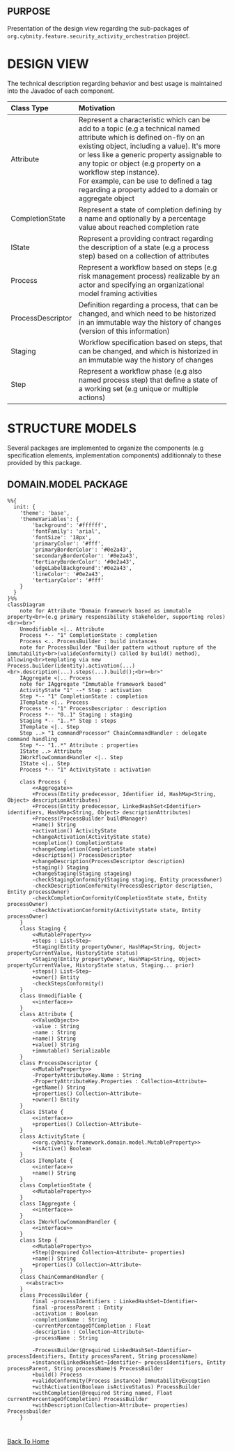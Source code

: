 ## PURPOSE
Presentation of the design view regarding the sub-packages of `org.cybnity.feature.security_activity_orchestration` project.

# DESIGN VIEW
The technical description regarding behavior and best usage is maintained into the Javadoc of each component.

|Class Type|Motivation|
| :-- | :-- |
|Attribute|Represent a characteristic which can be add to a topic (e.g a technical named attribute which is defined on-fly on an existing object, including a value). It's more or less like a generic property assignable to any topic or object (e.g property on a workflow step instance).<br>For example, can be use to defined a tag regarding a property added to a domain or aggregate object|
|CompletionState|Represent a state of completion defining by a name and optionally by a percentage value about reached completion rate|
|IState|Represent a providing contract regarding the description of a state (e.g a process step) based on a collection of attributes|
|Process|Represent a workflow based on steps (e.g risk management process) realizable by an actor and specifying an organizational model framing activities|
|ProcessDescriptor|Definition regarding a process, that can be changed, and which need to be historized in an immutable way the history of changes (version of this information)|
|Staging|Workflow specification based on steps, that can be changed, and which is historized in an immutable way the history of changes|
|Step|Represent a workflow phase (e.g also named process step) that define a state of a working set (e.g unique or multiple actions)|

# STRUCTURE MODELS
Several packages are implemented to organize the components (e.g specification elements, implementation components) additionnaly to these provided by this package.

## DOMAIN.MODEL PACKAGE

```mermaid
%%{
  init: {
    'theme': 'base',
    'themeVariables': {
        'background': '#ffffff',
        'fontFamily': 'arial',
        'fontSize': '18px',
        'primaryColor': '#fff',
        'primaryBorderColor': '#0e2a43',
        'secondaryBorderColor': '#0e2a43',
        'tertiaryBorderColor': '#0e2a43',
        'edgeLabelBackground':'#0e2a43',
        'lineColor': '#0e2a43',
        'tertiaryColor': '#fff'
    }
  }
}%%
classDiagram
	note for Attribute "Domain framework based as immutable property<br>(e.g primary responsibility stakeholder, supporting roles)<br><br>"
	Unmodifiable <|.. Attribute
	Process *-- "1" CompletionState : completion
	Process <.. ProcessBuilder : build instances
	note for ProcessBuilder "Builder pattern without rupture of the immutability<br>(valideConformity() called by build() method), allowing<br>templating via new Process.builder(identity).activation(...)<br>.description(...).steps(...).build();<br><br>"
	IAggregate <|.. Process
	note for IAggregate "Immutable framework based"
	ActivityState "1" --* Step : activation
	Step *-- "1" CompletionState : completion
	ITemplate <|.. Process
	Process *-- "1" ProcessDescriptor : description
	Process *-- "0..1" Staging : staging
	Staging *-- "1..*" Step : steps
	ITemplate <|.. Step
	Step ..> "1 commandProcessor" ChainCommandHandler : delegate command handling
	Step *-- "1..*" Attribute : properties
	IState ..> Attribute
	IWorkflowCommandHandler <|.. Step
	IState <|.. Step
	Process *-- "1" ActivityState : activation

	class Process {
		<<Aggregate>>
		+Process(Entity predecessor, Identifier id, HashMap<String, Object> descriptionAttributes)
		+Process(Entity predecessor, LinkedHashSet<Identifier> identifiers, HashMap<String, Object> descriptionAttributes)
		+Process(ProcessBuilder buildManager)
		+name() String
		+activation() ActivityState
		+changeActivation(ActivityState state)
		+completion() CompletionState
		+changeCompletion(CompletionState state)
		+description() ProcessDescriptor
		+changeDescription(ProcessDescriptor description)
		+staging() Staging
		+changeStaging(Staging stageing)
		-checkStagingConformity(Staging staging, Entity processOwner)
		-checkDescriptionConformity(ProcessDescriptor description, Entity processOwner)
		-checkCompletionConformity(CompletionState state, Entity processOwner)
		-checkActivationConformity(ActivityState state, Entity processOwner)
	}
	class Staging {
		<<MutableProperty>>
		+steps : List~Step~
		+Staging(Entity propertyOwner, HashMap<String, Object> propertyCurrentValue, HistoryState status)
		+Staging(Entity propertyOwner, HashMap<String, Object> propertyCurrentValue, HistoryState status, Staging... prior)
		+steps() List~Step~
		+owner() Entity
		-checkStepsConformity()
	}
	class Unmodifiable {
		<<interface>>
	}
	class Attribute {
		<<ValueObject>>
		-value : String
		-name : String
		+name() String
		+value() String
		+immutable() Serializable
	}
    class ProcessDescriptor {
		<<MutableProperty>>
		-PropertyAttributeKey.Name : String
		-PropertyAttributeKey.Properties : Collection~Attribute~
		+getName() String
		+properties() Collection~Attribute~
		+owner() Entity
	}
	class IState {
		<<interface>>
		+properties() Collection~Attribute~
	}
	class ActivityState {
		<<org.cybnity.framework.domain.model.MutableProperty>>
		+isActive() Boolean
	}
	class ITemplate {
		<<interface>>
		+name() String
	}
    class CompletionState {
		<<MutableProperty>>
	}
	class IAggregate {
		<<interface>>
	}
	class IWorkflowCommandHandler {
		<<interface>>
	}
	class Step {
		<<MutableProperty>>
		+Step(@required Collection~Attribute~ properties)
		+name() String
		+properties() Collection~Attribute~
	}
	class ChainCommandHandler {
      <<abstract>>
	}
	class ProcessBuilder {
		final -processIdentifiers : LinkedHashSet~Identifier~
		final -processParent : Entity
		-activation : Boolean
		-completionName : String
		-currentPercentageOfCompletion : Float
		-description : Collection~Attribute~
		-processName : String

		-ProcessBuilder(@required LinkedHashSet~Identifier~ processIdentifiers, Entity processParent, String processName)
		+instance(LinkedHashSet~Identifier~ processIdentifiers, Entity processParent, String processName)$ ProcessBuilder
		+build() Process
		+valideConformity(Process instance) ImmutabilityException
		+withActivation(Boolean isActiveStatus) ProcessBuilder
		+withCompletion(@required String named, Float currentPercentageOfCompletion) ProcessBuilder
		+withDescription(Collection~Attribute~ properties) Processbuilder
	}

```
#
[Back To Home](README.md)
